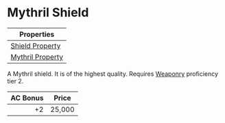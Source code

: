 # Mythril Shield

| Properties                                                            |
| --------------------------------------------------------------------- |
| [Shield Property](../../Armor%20Properties/Shield%20Property.md)      |
| [Mythril Property](../../Material%20Properties/Mythril%20Property.md) |

A Mythril shield. It is of the highest quality. Requires [Weaponry](../../../Player%20Characters/Skills/Primary%20Skills/Weaponry.md) proficiency tier 2.

| AC Bonus | Price  |
| -------: | ------ |
|       +2 | 25,000 |
